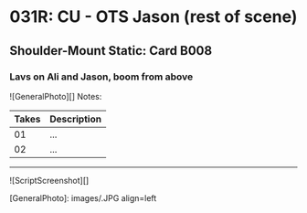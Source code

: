 # 031R: CU - OTS Jason (rest of scene)

## Shoulder-Mount Static: Card B008

### Lavs on Ali and Jason, boom from above

![GeneralPhoto][]
Notes: 

| Takes | Description |
|:---|:----|
| 01 | ... |
| 02 | ... |

----

![ScriptScreenshot][]


[GeneralPhoto]:  images/.JPG align=left
